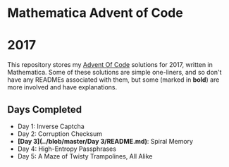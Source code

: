 # Mathematica Advent of Code
# 2017

This repository stores my [Advent Of Code](http:http://adventofcode.com/2017/) solutions for 2017, written in Mathematica.  Some of these solutions are simple one-liners, and so don't have any READMEs associated with them, but some (marked in **bold**) are more involved and have explanations.

## Days Completed

* Day 1: Inverse Captcha
* Day 2: Corruption Checksum
* **[Day 3](../blob/master/Day 3/README.md)**: Spiral Memory
* Day 4: High-Entropy Passphrases
* Day 5: A Maze of Twisty Trampolines, All Alike
